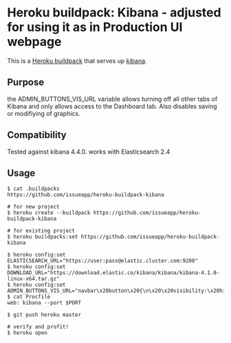 Heroku buildpack: Kibana - adjusted for using it as in Production UI webpage
================================================================================

This is a [Heroku buildpack](http://devcenter.heroku.com/articles/buildpacks) that serves up [kibana](https://www.elastic.co/downloads/kibana).

Purpose
-------------
the ADMIN_BUTTONS_VIS_URL variable allows turning off all other tabs of Kibana and only allows access to the Dashboard tab. Also disables saving or modifiying of graphics.   

Compatibility
-------------

Tested against kibana 4.4.0.
works with Elasticsearch 2.4

Usage
-----

    $ cat .buildpacks
    https://github.com/issueapp/heroku-buildpack-kibana

    # for new project
    $ heroku create --buildpack https://github.com/issueapp/heroku-buildpack-kibana

    # for existing project
    $ heroku buildpacks:set https://github.com/issueapp/heroku-buildpack-kibana

    $ heroku config:set ELASTICSEARCH_URL="https://user:pass@elastic.cluster.com:9200"
    $ heroku config:set DOWNLOAD_URL="https://download.elastic.co/kibana/kibana/kibana-4.1.0-linux-x64.tar.gz"
    $ heroku config:set ADMIN_BUTTONS_VIS_URL="navbar\x20button\x20{\n\x20\x20visibility:\x20hidden\x20!important;\n\x20\x20padding:\x205px\x2015px;"
    $ cat Procfile
    web: kibana --port $PORT

    $ git push heroku master

    # verify and profit!
    $ heroku open

